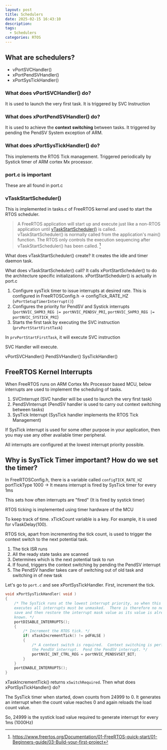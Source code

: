 ```yaml
---
layout: post
title: Schedulers
date: 2025-02-15 16:43:10
description: 
tags:
  - Schedulers
categories: RTOS
---
```


## What are schedulers?

- vPortSVCHandler()
- xPortPendSVHandler()
- xPortSysTickHandler()

### What does vPortSVCHandler() do?

It is used to launch the very first task.
It is triggered by SVC Instruction

### What does xPortPendSVHandler() do?
It is used to achieve the **context switching** between tasks.
It triggered by pending the PendSV System exception of ARM.


### What does xPortSysTickHandler() do?
This implements the RTOS Tick management.
Triggered periodically by Systick timer of ARM cortex Mx processor.

### port.c is important
These are all found in port.c

### vTaskStartScheduler()
This is implemented in tasks.c of FreeRTOS kernel and used to start the RTOS scheduler.

> A FreeRTOS application will start up and execute just like a non-RTOS application until [vTaskStartScheduler()](https://www.freertos.org/Documentation/02-Kernel/04-API-references/04-RTOS-kernel-control/03-vTaskStartScheduler) is called. vTaskStartScheduler() is normally called from the application's main() function. The RTOS only controls the execution sequencing after vTaskStartScheduler() has been called. [^1]

What does vTaskStartScheduler() create?
It creates the idle and timer daemon task.

What does vTaskStartScheduler() call?
It calls xPortStartScheduler() to do the architecture specific initializations.
xPortStartScheduler() is actually in port.c

1) Configure sysTick timer to issue interrupts at desired rate. This is configured in FreeRTOSConfig.h -> configTick_RATE_HZ (`vPortSetupTimerInterrupt()`)
2) Configures the priority for PendSV and Systick interrupts (`portNVIC_SHPR3_REG |= portNVIC_PENDSV_PRI`, `portNVIC_SHPR3_REG |= portNVIC_SYSTICK_PRI`)
3) Starts the first task by executing the SVC instruction (`prvPortStartFirstTask`)

In `prvPortStartFirstTask`, it will execute SVC instruction

SVC Handler will execute.

vPortSVCHandler()
PendSVHandler()
SysTickHandler()


## FreeRTOS Kernel Interrupts
When FreeRTOS runs on ARM Cortex Mx Processor based MCU, below interrupts are used to implement the scheduling of tasks.

1. SVCInterrupt (SVC handler will be used to launch the very first task)
2. PendSVInterrupt (PendSV handler is used to carry out context switching between tasks)
3. SysTick Interrupt (SysTick handler implements the RTOS Tick Management)

If SysTick interrupt is used for some other purpose in your application, then you may use any other available timer peripheral.

All interrupts are configured at the lowest interrupt priority possible.


## Why is SysTick Timer important? How do we set the timer?

In FreeRTOSConfig.h, there is a variable called `configTICK_RATE_HZ` portTickType 1000
-> It means interrupt is fired by SysTick timer for every 1ms

This sets how often interrupts are "fired" (It is fired by systick timer)

RTOS ticking is implemented using timer hardware of the MCU

To keep track of time. xTickCount variable is a key.
For example, it is used for vTaskDelay(100).

RTOS tick, apart from incrementing the tick count, is used to trigger the context switch to the next potential task.

1. The tick ISR runs
2. All the ready state tasks are scanned
3. Determines which is the next potential task to run
4. If found, triggers the context switching by pending the PendSV interrupt
5. The PendSV handler takes care of switching out of old task and switching in of new task

Let's go to `port.c` and see xPortSysTickHandler.
First, increment the tick.

```c
void xPortSysTickHandler( void )
{
	/* The SysTick runs at the lowest interrupt priority, so when this interrupt
	executes all interrupts must be unmasked.  There is therefore no need to
	save and then restore the interrupt mask value as its value is already
	known. */
	portDISABLE_INTERRUPTS();
	{
		/* Increment the RTOS tick. */
		if( xTaskIncrementTick() != pdFALSE )
		{
			/* A context switch is required.  Context switching is performed in
			the PendSV interrupt.  Pend the PendSV interrupt. */
			portNVIC_INT_CTRL_REG = portNVIC_PENDSVSET_BIT;
		}
	}
	portENABLE_INTERRUPTS();
}
```

xTaskIncrementTick() returns `xSwitchRequired`. 
Then what does xPortSysTickHandler() do?

The SysTick timer when started, down counts from 24999 to 0.
It generates an interrupt when the count value reaches 0 and again reloads the load count value.

So, 24999 is the systick load value required to generate interrupt for every 1ms (1000Hz)

[^1]: https://www.freertos.org/Documentation/01-FreeRTOS-quick-start/01-Beginners-guide/03-Build-your-first-project